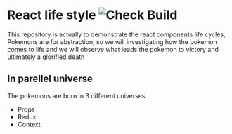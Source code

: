 # React life style ![Check Build](https://github.com/vipulDessai/react-life-style/workflows/Check%20Build/badge.svg)

This repository is actually to demonstrate the react components life cycles, Pokemons are for abstraction, so we will investigating how the pokemon comes to life and we will observe what leads the pokemon to victory and ultimately a glorified death

## In parellel universe
The pokemons are born in 3 different universes
- Props
- Redux
- Context